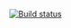 [![Build status](https://ci.appveyor.com/api/projects/status/4betos2kcm1gvn1x?svg=true)](https://ci.appveyor.com/project/Vitaly93232/ajs-hw7-t1)
